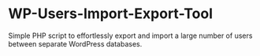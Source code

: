 # WP-Users-Import-Export-Tool
Simple PHP script to effortlessly export and import a large number of users between separate WordPress databases.
